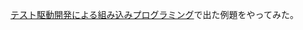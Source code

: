 [テスト駆動開発による組み込みプログラミング](http://www.amazon.co.jp/テスト駆動開発による組み込みプログラミング-―C言語とオブジェクト指向で学ぶアジャイルな設計-James-W-Grenning/dp/4873116147)で出た例題をやってみた。
